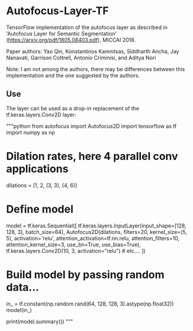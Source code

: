 # Autofocus-Layer-TF
TensorFlow implementation of the autofocus layer as described in 'Autofocus Layer for Semantic Segmentation' (https://arxiv.org/pdf/1805.08403.pdf), MICCAI 2018.

Paper authors:
Yao Qin, Konstantinos Kamnitsas, Siddharth Ancha, Jay Nanavati, Garrison Cottrell, Antonio Criminisi, and Aditya Nori

Note: I am not among the authors, there may be differences between this implementation and the one suggested by the authors.

## Use
The layer can be used as a drop-in replacement of the tf.keras.layers.Conv2D layer:

"""python
from autofocus import Autofocus2D
import tensorflow as tf
import numpy as np

# Dilation rates, here 4 parallel conv applications
dilations = [1, 2, (3, 3), (4, 6)]

# Define model
model = tf.keras.Sequential([
    tf.keras.layers.InputLayer(input_shape=[128, 128, 3], batch_size=64),
    Autofocus2D(dilations, 
                filters=20, 
                kernel_size=(5, 5), 
                activation='relu',
                attention_activation=tf.nn.relu,
                attention_filters=10,
                attention_kernel_size=3,
                use_bn=True,
                use_bias=True),
    tf.keras.layers.Conv2D(10, 3, activation="relu")
    # etc....
])

# Build model by passing random data...
in_ = tf.constant(np.random.rand(64, 128, 128, 3).astype(np.float32))
model(in_)

print(model.summary())
"""
